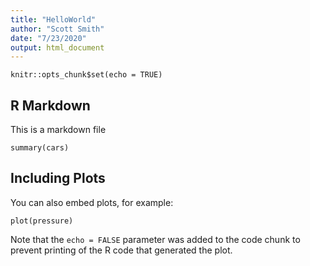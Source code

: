 ```yaml
---
title: "HelloWorld"
author: "Scott Smith"
date: "7/23/2020"
output: html_document
---
```


```{r setup, include=FALSE}
knitr::opts_chunk$set(echo = TRUE)
```

## R Markdown

This is a markdown file

```{r cars}
summary(cars)
```

## Including Plots

You can also embed plots, for example:

```{r pressure, echo=FALSE}
plot(pressure)
```

Note that the `echo = FALSE` parameter was added to the code chunk to prevent printing of the R code that generated the plot.
